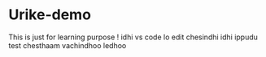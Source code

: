 # Urike-demo

This is just for learning purpose !
idhi vs code lo edit chesindhi
idhi ippudu test chesthaam vachindhoo ledhoo